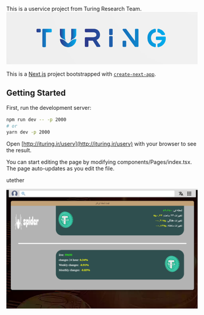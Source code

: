 This is a uservice project from Turing Research Team.
<img src="turing.png"/>


This is a [Next.js](https://nextjs.org/) project bootstrapped with [`create-next-app`](https://github.com/vercel/next.js/tree/canary/packages/create-next-app).

## Getting Started

First, run the development server:

```bash
npm run dev -- -p 2000
# or
yarn dev -p 2000
```

Open [http://ituring.ir/userv](http://ituring.ir/userv) with your browser to see the result.

You can start editing the page by modifying components/Pages/index.tsx. The page auto-updates as you edit the file.

utether 

<img src="utether.png"/>
